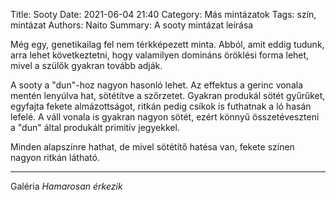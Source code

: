 Title: Sooty
Date: 2021-06-04 21:40
Category: Más mintázatok
Tags: szín, mintázat
Authors: Naito
Summary: A sooty mintázat leírása

Még egy, genetikailag fel nem térkképezett minta. Abból, amit eddig tudunk, arra lehet következtetni, hogy valamilyen domináns öröklési forma lehet, mivel a szülők gyakran tovább adják.

A sooty a "dun"-hoz nagyon hasonló lehet. Az effektus a gerinc vonala mentén lenyúlva hat, sötétítve a szőrzetet. Gyakran produkál sötét gyűrűket, egyfajta fekete almázottságot, ritkán pedig csíkok is futhatnak a ló hasán lefelé. A váll vonala is gyakran nagyon sötét, ezért könnyű összetéveszteni a "dun" által produkált primitív jegyekkel.

Minden alapszínre hathat, de mivel sötétítő hatésa van, fekete színen nagyon ritkán látható.
***
Galéria
*Hamarosan érkezik*

